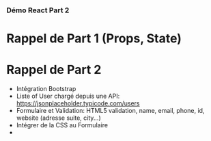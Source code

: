 ### Démo React Part 2

# Rappel de Part 1 (Props, State)

# Rappel de Part 2

* Intégration Bootstrap
* Liste of User chargé depuis une API: https://jsonplaceholder.typicode.com/users
* Formulaire et Validation: 
HTML5 validation, name, email, phone, id, website (adresse suite, city...)
* Intégrer de la CSS au Formulaire
* 
